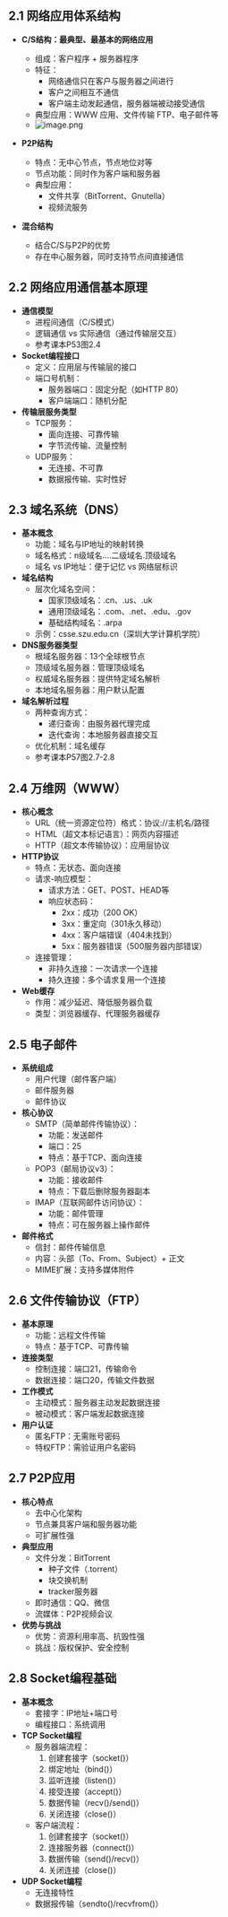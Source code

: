 
## 2.1 网络应用体系结构
- **C/S结构：最典型、最基本的网络应用**
	- 组成：客户程序 + 服务器程序
	- 特征：
		- 网络通信只在客户与服务器之间进行
		- 客户之间相互不通信  
		- 客户端主动发起通信，服务器端被动接受通信
    - 典型应用：WWW 应用、文件传输 FTP、电子邮件等
    - ![image.png](https://obsi-jet.oss-cn-beijing.aliyuncs.com/img/20250813172037364.png)

- **P2P结构**
  - 特点：无中心节点，节点地位对等
  - 节点功能：同时作为客户端和服务器
  - 典型应用：
    - 文件共享（BitTorrent、Gnutella）
    - 视频流服务
- **混合结构**
  - 结合C/S与P2P的优势
  - 存在中心服务器，同时支持节点间直接通信

## 2.2 网络应用通信基本原理
- **通信模型**
  - 进程间通信（C/S模式）
  - 逻辑通信 vs 实际通信（通过传输层交互）
  - 参考课本P53图2.4
- **Socket编程接口**
  - 定义：应用层与传输层的接口
  - 端口号机制：
    - 服务器端口：固定分配（如HTTP 80）
    - 客户端端口：随机分配
- **传输层服务类型**
  - TCP服务：
    - 面向连接、可靠传输
    - 字节流传输、流量控制
  - UDP服务：
    - 无连接、不可靠
    - 数据报传输、实时性好

## 2.3 域名系统（DNS）
- **基本概念**
  - 功能：域名与IP地址的映射转换
  - 域名格式：n级域名.…二级域名.顶级域名
  - 域名 vs IP地址：便于记忆 vs 网络层标识
- **域名结构**
  - 层次化域名空间：
    - 国家顶级域名：.cn、.us、.uk
    - 通用顶级域名：.com、.net、.edu、.gov
    - 基础结构域名：.arpa
  - 示例：csse.szu.edu.cn（深圳大学计算机学院）
- **DNS服务器类型**
  - 根域名服务器：13个全球根节点
  - 顶级域名服务器：管理顶级域名
  - 权威域名服务器：提供特定域名解析
  - 本地域名服务器：用户默认配置
- **域名解析过程**
  - 两种查询方式：
    - 递归查询：由服务器代理完成
    - 迭代查询：本地服务器直接交互
  - 优化机制：域名缓存
  - 参考课本P57图2.7-2.8

## 2.4 万维网（WWW）
- **核心概念**
  - URL（统一资源定位符）格式：协议://主机名/路径
  - HTML（超文本标记语言）：网页内容描述
  - HTTP（超文本传输协议）：应用层协议
- **HTTP协议**
  - 特点：无状态、面向连接
  - 请求-响应模型：
    - 请求方法：GET、POST、HEAD等
    - 响应状态码：
      - 2xx：成功（200 OK）
      - 3xx：重定向（301永久移动）
      - 4xx：客户端错误（404未找到）
      - 5xx：服务器错误（500服务器内部错误）
  - 连接管理：
    - 非持久连接：一次请求一个连接
    - 持久连接：多个请求复用一个连接
- **Web缓存**
  - 作用：减少延迟、降低服务器负载
  - 类型：浏览器缓存、代理服务器缓存

## 2.5 电子邮件
- **系统组成**
  - 用户代理（邮件客户端）
  - 邮件服务器
  - 邮件协议
- **核心协议**
  - SMTP（简单邮件传输协议）：
    - 功能：发送邮件
    - 端口：25
    - 特点：基于TCP、面向连接
  - POP3（邮局协议v3）：
    - 功能：接收邮件
    - 特点：下载后删除服务器副本
  - IMAP（互联网邮件访问协议）：
    - 功能：邮件管理
    - 特点：可在服务器上操作邮件
- **邮件格式**
  - 信封：邮件传输信息
  - 内容：头部（To、From、Subject）+ 正文
  - MIME扩展：支持多媒体附件

## 2.6 文件传输协议（FTP）
- **基本原理**
  - 功能：远程文件传输
  - 特点：基于TCP、可靠传输
- **连接类型**
  - 控制连接：端口21，传输命令
  - 数据连接：端口20，传输文件数据
- **工作模式**
  - 主动模式：服务器主动发起数据连接
  - 被动模式：客户端发起数据连接
- **用户认证**
  - 匿名FTP：无需账号密码
  - 特权FTP：需验证用户名密码

## 2.7 P2P应用
- **核心特点**
  - 去中心化架构
  - 节点兼具客户端和服务器功能
  - 可扩展性强
- **典型应用**
  - 文件分发：BitTorrent
    - 种子文件（.torrent）
    - 块交换机制
    -  tracker服务器
  - 即时通信：QQ、微信
  - 流媒体：P2P视频会议
- **优势与挑战**
  - 优势：资源利用率高、抗毁性强
  - 挑战：版权保护、安全控制

## 2.8 Socket编程基础
- **基本概念**
  - 套接字：IP地址+端口号
  - 编程接口：系统调用
- **TCP Socket编程**
  - 服务器端流程：
    1. 创建套接字（socket()）
    2. 绑定地址（bind()）
    3. 监听连接（listen()）
    4. 接受连接（accept()）
    5. 数据传输（recv()/send()）
    6. 关闭连接（close()）
  - 客户端流程：
    1. 创建套接字（socket()）
    2. 连接服务器（connect()）
    3. 数据传输（send()/recv()）
    4. 关闭连接（close()）
- **UDP Socket编程**
  - 无连接特性
  - 数据报传输（sendto()/recvfrom()）